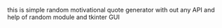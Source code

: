 this is simple random motivational quote generator with out any API and help of random module and tkinter GUI
